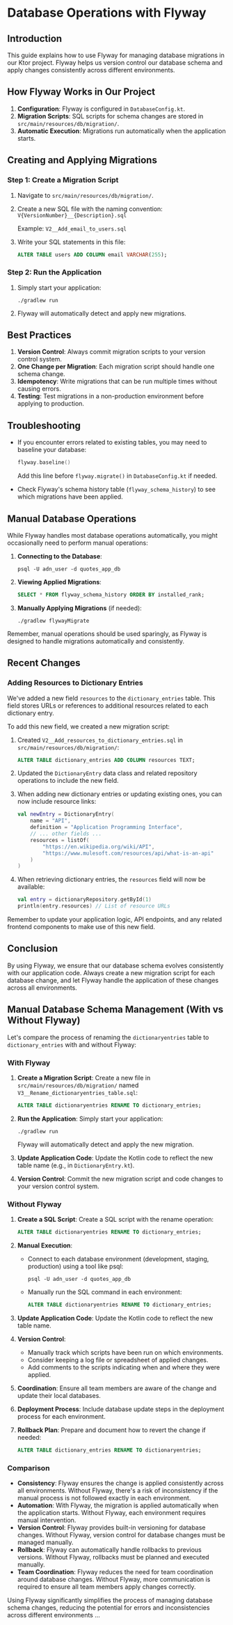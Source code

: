 # Database Operations with Flyway

## Introduction

This guide explains how to use Flyway for managing database migrations in our Ktor project. Flyway helps us version control our database schema and apply changes consistently across different environments.

## How Flyway Works in Our Project

1. **Configuration**: Flyway is configured in `DatabaseConfig.kt`.
2. **Migration Scripts**: SQL scripts for schema changes are stored in `src/main/resources/db/migration/`.
3. **Automatic Execution**: Migrations run automatically when the application starts.

## Creating and Applying Migrations

### Step 1: Create a Migration Script

1. Navigate to `src/main/resources/db/migration/`.
2. Create a new SQL file with the naming convention:
   `V{VersionNumber}__{Description}.sql`
   
   Example: `V2__Add_email_to_users.sql`

3. Write your SQL statements in this file:

   ```sql
   ALTER TABLE users ADD COLUMN email VARCHAR(255);
   ```

### Step 2: Run the Application

1. Simply start your application:
   ```
   ./gradlew run
   ```
2. Flyway will automatically detect and apply new migrations.

## Best Practices

1. **Version Control**: Always commit migration scripts to your version control system.
2. **One Change per Migration**: Each migration script should handle one schema change.
3. **Idempotency**: Write migrations that can be run multiple times without causing errors.
4. **Testing**: Test migrations in a non-production environment before applying to production.

## Troubleshooting

- If you encounter errors related to existing tables, you may need to baseline your database:
  ```kotlin
  flyway.baseline()
  ```
  Add this line before `flyway.migrate()` in `DatabaseConfig.kt` if needed.

- Check Flyway's schema history table (`flyway_schema_history`) to see which migrations have been applied.

## Manual Database Operations

While Flyway handles most database operations automatically, you might occasionally need to perform manual operations:

1. **Connecting to the Database**:
   ```
   psql -U adn_user -d quotes_app_db
   ```

2. **Viewing Applied Migrations**:
   ```sql
   SELECT * FROM flyway_schema_history ORDER BY installed_rank;
   ```

3. **Manually Applying Migrations** (if needed):
   ```
   ./gradlew flywayMigrate
   ```

Remember, manual operations should be used sparingly, as Flyway is designed to handle migrations automatically and consistently.

## Recent Changes

### Adding Resources to Dictionary Entries

We've added a new field `resources` to the `dictionary_entries` table. This field stores URLs or references to additional resources related to each dictionary entry.

To add this new field, we created a new migration script:

1. Created `V2__Add_resources_to_dictionary_entries.sql` in `src/main/resources/db/migration/`:

   ```sql
   ALTER TABLE dictionary_entries ADD COLUMN resources TEXT;
   ```

2. Updated the `DictionaryEntry` data class and related repository operations to include the new field.

3. When adding new dictionary entries or updating existing ones, you can now include resource links:

   ```kotlin
   val newEntry = DictionaryEntry(
       name = "API",
       definition = "Application Programming Interface",
       // ... other fields ...
       resources = listOf(
           "https://en.wikipedia.org/wiki/API",
           "https://www.mulesoft.com/resources/api/what-is-an-api"
       )
   )
   ```

4. When retrieving dictionary entries, the `resources` field will now be available:

   ```kotlin
   val entry = dictionaryRepository.getById(1)
   println(entry.resources) // List of resource URLs
   ```

Remember to update your application logic, API endpoints, and any related frontend components to make use of this new field.

## Conclusion

By using Flyway, we ensure that our database schema evolves consistently with our application code. Always create a new migration script for each database change, and let Flyway handle the application of these changes across all environments.

## Manual Database Schema Management (With vs Without Flyway)

Let's compare the process of renaming the `dictionaryentries` table to `dictionary_entries` with and without Flyway:

### With Flyway

1. **Create a Migration Script**:
   Create a new file in `src/main/resources/db/migration/` named `V3__Rename_dictionaryentries_table.sql`:
   ```sql
   ALTER TABLE dictionaryentries RENAME TO dictionary_entries;
   ```

2. **Run the Application**:
   Simply start your application:
   ```
   ./gradlew run
   ```
   Flyway will automatically detect and apply the new migration.

3. **Update Application Code**:
   Update the Kotlin code to reflect the new table name (e.g., in `DictionaryEntry.kt`).

4. **Version Control**:
   Commit the new migration script and code changes to your version control system.

### Without Flyway

1. **Create a SQL Script**:
   Create a SQL script with the rename operation:
   ```sql
   ALTER TABLE dictionaryentries RENAME TO dictionary_entries;
   ```

2. **Manual Execution**:
   - Connect to each database environment (development, staging, production) using a tool like psql:
     ```
     psql -U adn_user -d quotes_app_db
     ```
   - Manually run the SQL command in each environment:
     ```sql
     ALTER TABLE dictionaryentries RENAME TO dictionary_entries;
     ```

3. **Update Application Code**:
   Update the Kotlin code to reflect the new table name.

4. **Version Control**:
   - Manually track which scripts have been run on which environments.
   - Consider keeping a log file or spreadsheet of applied changes.
   - Add comments to the scripts indicating when and where they were applied.

5. **Coordination**:
   Ensure all team members are aware of the change and update their local databases.

6. **Deployment Process**:
   Include database update steps in the deployment process for each environment.

7. **Rollback Plan**:
   Prepare and document how to revert the change if needed:
   ```sql
   ALTER TABLE dictionary_entries RENAME TO dictionaryentries;
   ```

### Comparison

- **Consistency**: Flyway ensures the change is applied consistently across all environments. Without Flyway, there's a risk of inconsistency if the manual process is not followed exactly in each environment.
- **Automation**: With Flyway, the migration is applied automatically when the application starts. Without Flyway, each environment requires manual intervention.
- **Version Control**: Flyway provides built-in versioning for database changes. Without Flyway, version control for database changes must be managed manually.
- **Rollback**: Flyway can automatically handle rollbacks to previous versions. Without Flyway, rollbacks must be planned and executed manually.
- **Team Coordination**: Flyway reduces the need for team coordination around database changes. Without Flyway, more communication is required to ensure all team members apply changes correctly.

Using Flyway significantly simplifies the process of managing database schema changes, reducing the potential for errors and inconsistencies across different environments ...